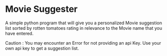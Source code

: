 # Movie Suggester

A simple python program that will give you a personalized Movie suggestion list sorted by rotten tomatoes rating in relevance to the Movie name that you have entered.

Caution : You may encounter an Error for not providing an api Key. Use your own api key to get a suggestion list.
